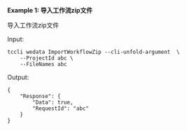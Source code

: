 **Example 1: 导入工作流zip文件**

导入工作流zip文件

Input: 

```
tccli wedata ImportWorkflowZip --cli-unfold-argument  \
    --ProjectId abc \
    --FileNames abc
```

Output: 
```
{
    "Response": {
        "Data": true,
        "RequestId": "abc"
    }
}
```


